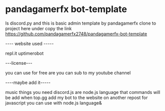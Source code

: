 # pandagamerfx bot-template
Is discord.py and this is basic admin template
by pandagamerfx
clone to project here under copy the link
https://github.com/pandagamerfx2748/pandagamerfx-bot-template


---- website used -----

repl.it
uptimerobot 

---license---

you can use for free
are you can sub to my youtube channel

----maybe add it-----

music things you need discord.js are node.js language
that commands will be add when top.gg add my bot to the website
on another repost for javascript you can use with node.js language&
